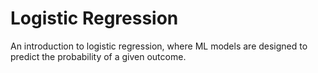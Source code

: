 # Logistic Regression

An introduction to logistic regression, where ML models are designed to predict the probability of a given outcome.
